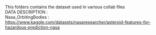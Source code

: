 This folders contains the dataset used in various collab files <br>
DATA DESCRIPTION : <br>
Nasa_OrbitingBodies : https://www.kaggle.com/datasets/nasaresearcher/asteroid-features-for-hazardous-prediction-nasa <br>
